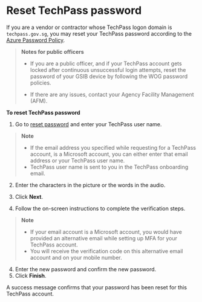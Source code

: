 # Reset TechPass password

If you are a vendor or contractor whose TechPass logon domain is ```techpass.gov.sg```, you may reset your TechPass password according to the [Azure Password Policy](https://learn.microsoft.com/en-us/azure/active-directory/authentication/concept-sspr-policy#administrator-password-policy-differences).

>**Notes for public officers**
>
>- If you are a public officer, and if your TechPass account gets locked after continuous unsuccessful login attempts, reset the password of your GSIB device by following the WOG password policies. 
>
>- If there are any issues, contact your Agency Facility Management (AFM).

**To reset TechPass password**

1. Go to [reset password](https://passwordreset.microsoftonline.com/) and  enter your TechPass user name.

> **Note**
>- If the email address you specified while requesting for a TechPass account, is a Microsoft account, you can either enter that email address or your TechPass user name.
>- TechPass user name is sent to you in the TechPass onboarding email.

2. Enter the characters in the picture or the words in the audio.

3. Click **Next**.

4. Follow the on-screen instructions to complete the verification steps. 

>**Note**
>- If your email account is a Microsoft account, you would have provided an alternative email while setting up MFA for your TechPass account.
>- You will receive the verification code on this alternative email account and on your mobile number.

4. Enter the new password and confirm the new password.
5. Click **Finish**.

A success message confirms that your password has been reset for this TechPass account.



<!--
![reset-password](assets/images/reset-password-vendor.png)
>
















